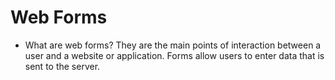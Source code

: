 # Web Forms

- What are web forms?
   They are the main points of interaction between a user and a website or application. Forms allow users to enter data that is sent to the server.
